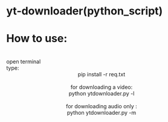 # yt-downloader(python_script)
# How to use:

<br>
open terminal
  <br>
  type:
  <br>
  <center>pip install -r req.txt<center>
  <br>
  for downloading a video:
  <br>
  <center>python ytdownloader.py -l<center>
  <br>
  for downloading audio only :
  <br>
  <center>python ytdownloader.py -m<center>
